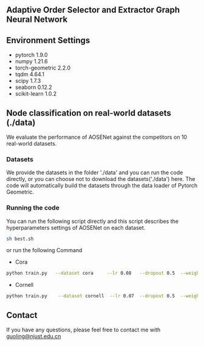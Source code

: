 ## Adaptive Order Selector and Extractor Graph Neural Network



## Environment Settings    
- pytorch 1.9.0
- numpy 1.21.6
- torch-geometric 2.2.0 
- tqdm 4.64.1
- scipy 1.7.3
- seaborn 0.12.2
- scikit-learn 1.0.2


## Node classification on real-world datasets (./data)
We evaluate the performance of AOSENet against the competitors on 10 real-world datasets.

### Datasets
We provide the datasets in the folder './data' and you can run the code directly, or you can choose not to download the datasets('./data') here. The code will automatically build the datasets through the data loader of Pytorch Geometric.

### Running the code

You can run the following script directly and this script describes the hyperparameters settings of AOSENet on each dataset.
```sh
sh best.sh
```
or run the following Command 
+ Cora
```sh
python train.py   --dataset cora     --lr 0.08   --dropout 0.5  --weight_decay 5e-4 --l 3   --device 2  
```
+ Cornell
```sh
python train.py    --dataset cornell  --lr 0.07  --dropout 0.5  --weight_decay 5e-4  --l 5  --device 3  
```



## Contact
If you have any questions, please feel free to contact me with guoling@njust.edu.cn



